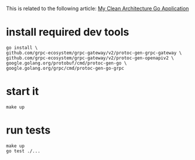 This is related to the following article:
[My Clean Architecture Go Application](https://medium.com/@sadensmol/my-clean-architecture-go-application-e4611b1754cb)

# install required dev tools

```shell 
go install \
github.com/grpc-ecosystem/grpc-gateway/v2/protoc-gen-grpc-gateway \
github.com/grpc-ecosystem/grpc-gateway/v2/protoc-gen-openapiv2 \
google.golang.org/protobuf/cmd/protoc-gen-go \
google.golang.org/grpc/cmd/protoc-gen-go-grpc
```


# start it
```shell
make up
```

# run tests

```shell
make up
go test ./...
```
